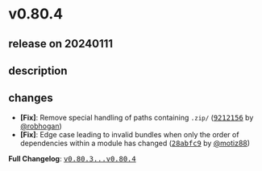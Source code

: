 # v0.80.4

## release on 20240111

## description

## changes

* <strong>[Fix]</strong>: Remove special handling of paths containing <code>.zip/</code> (<a class="commit-link" data-hovercard-type="commit" data-hovercard-url="https://github.com/facebook/metro/commit/9212156011ebdb680f12ad7fa6597a0935b8b84a/hovercard" href="https://github.com/facebook/metro/commit/9212156011ebdb680f12ad7fa6597a0935b8b84a"><tt>9212156</tt></a> by <a class="user-mention notranslate" data-hovercard-type="user" data-hovercard-url="/users/robhogan/hovercard" data-octo-click="hovercard-link-click" data-octo-dimensions="link_type:self" href="https://github.com/robhogan">@robhogan</a>)
* <strong>[Fix]</strong>: Edge case leading to invalid bundles when only the order of dependencies within a module has changed (<a class="commit-link" data-hovercard-type="commit" data-hovercard-url="https://github.com/facebook/metro/commit/28abfc9c4c9cebbe499b5b8f47fa1b9f6af54179/hovercard" href="https://github.com/facebook/metro/commit/28abfc9c4c9cebbe499b5b8f47fa1b9f6af54179"><tt>28abfc9</tt></a> by <a class="user-mention notranslate" data-hovercard-type="user" data-hovercard-url="/users/motiz88/hovercard" data-octo-click="hovercard-link-click" data-octo-dimensions="link_type:self" href="https://github.com/motiz88">@motiz88</a>)

<strong>Full Changelog</strong>: <a class="commit-link" href="https://github.com/facebook/metro/compare/v0.80.3...v0.80.4"><tt>v0.80.3...v0.80.4</tt></a>

